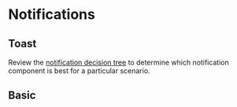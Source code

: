# Notifications

## Toast

Review the [notification decision tree](components/notifications/decision-tree) to determine which notification component is best for a particular scenario.

## Basic

<Playground :frameworkMarkup="basic" :config="config"></Playground>

<script lang="ts">
  import Vue from 'vue';
  import Component from 'vue-class-component';
  import { getToastCodeSamples } from '@porsche-design-system/shared';
  
  @Component
  export default class Code extends Vue {
    config = { themeable: true };
    
    basic = getToastCodeSamples();
  }
</script>